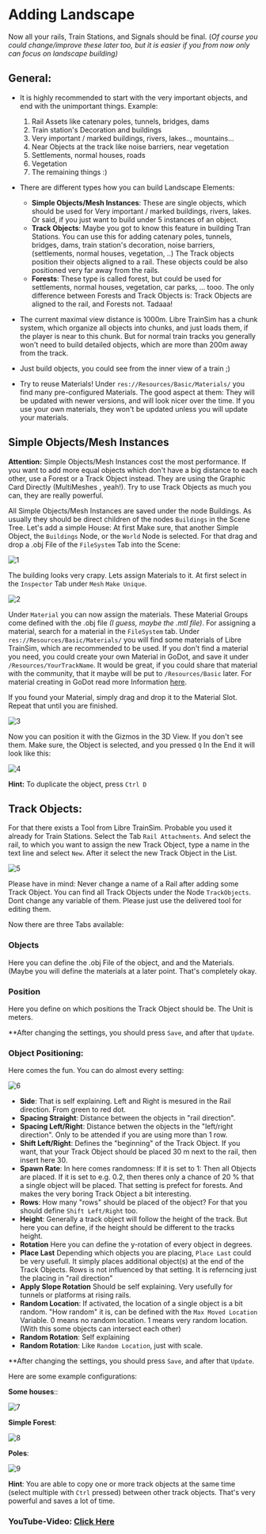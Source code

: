 # Adding Landscape

Now all your rails, Train Stations, and Signals should be final. (*Of course you could change/improve these later too, but it is easier if you from now only can focus on landscape building)*

## General:
- It is highly recommended to start with the very important objects, and end with the unimportant things. Example:
    1. Rail Assets like catenary poles, tunnels, bridges, dams
    2. Train station's Decoration and buildings
    3. Very important / marked buildings, rivers, lakes.., mountains...
    4. Near Objects at the track like noise barriers, near vegetation
    5. Settlements, normal houses, roads
    6. Vegetation 
    7. The remaining things :)

- There are different types how you can build Landscape Elements:
    - **Simple Objects/Mesh Instances**: These are single objects, which should be used for Very important / marked buildings, rivers, lakes. Or said, if you just want to build under 5 instances of an object. 
    - **Track Objects**: Maybe you got to know this feature in building Tran Stations. You can use this for adding  catenary poles, tunnels, bridges, dams, train station's decoration, noise barriers, (settlements, normal houses, vegetation, ..)  The Track objects position their objects aligned to a rail. These objects could be also positioned very far away from the rails.
    - **Forests**: These type is called  forest, but could be used for settlements, normal houses, vegetation, car parks, ... tooo. The only difference between Forests and Track Objects is: Track Objects are aligned to the rail, and Forests not. Tadaaa!

- The current maximal view distance is 1000m. Libre TrainSim has a chunk system, which organize all objects into chunks, and just loads them, if the player is near to this chunk. But for normal train tracks you generally won't need to build detailed objects, which are more than 200m away from the track. 
- Just build objects, you could see from the inner view of a train ;)
- Try to reuse Materials! Under `res://Resources/Basic/Materials/` you find many pre-configured Materials. The good aspect at them: They will be updated with newer versions, and will look nicer over the time. If you use your own materials, they won't be updated unless you will update your materials.

## Simple Objects/Mesh Instances
**Attention:** Simple Objects/Mesh Instances cost the most performance. If you want to add more equal objects which don't have a big distance to each other, use a Forest or a Track Object instead. They are using the Graphic Card Directly (MultiMeshes , yeah!). Try to use Track Objects as much you can, they are really powerful.

All Simple Objects/Mesh Instances are saved under the node Buildings. As usually they should be direct children of the nodes `Buildings` in the Scene Tree. 
Let's add a simple House: At first Make sure, that another Simple Object, the `Buildings` Node, or the `World` Node is selected. For that drag and drop a .obj File of the `FileSystem` Tab into the Scene: 

![1](https://github.com/Jean28518/Libre-TrainSim/blob/master/Documentation/Images/LandscapeElements/1.png)

The building looks very crapy. Lets assign Materials to it. At first select in the `Inspector` Tab under `Mesh` `Make Unique`.

![2](https://github.com/Jean28518/Libre-TrainSim/blob/master/Documentation/Images/LandscapeElements/2.png)

Under `Material` you can now assign the materials. These Material Groups come defined with the .obj file *(I guess, maybe the .mtl file)*. For assigning a material, search for a material in the `FileSystem` tab. Under `res://Resources/Basic/Materials/` you will find some materials of Libre TrainSim, which are recommended to be used. If you don't find a material you need, you could create your own Material in GoDot, and save it under `/Resources/YourTrackName`. It would be great, if you could share that material with the community, that it maybe will be put to `/Resources/Basic` later. For material creating in GoDot read more Information [here](https://docs.godotengine.org/en/stable/tutorials/3d/spatial_material.html). 

If you found your Material, simply drag and drop it to the Material Slot. Repeat that until you are finished.

![3](https://github.com/Jean28518/Libre-TrainSim/blob/master/Documentation/Images/LandscapeElements/3.png)

Now you can position it with the Gizmos in the 3D View. If you don't see them. Make sure, the Object is selected, and you pressed `Q` In the End it will look like this:

![4](https://github.com/Jean28518/Libre-TrainSim/blob/master/Documentation/Images/LandscapeElements/4.png)

**Hint:** To duplicate the object, press `Ctrl D`

## Track Objects:
For that there exists a Tool from Libre TrainSim. Probable you used it already for Train Stations. Select the Tab `Rail Attachments`. And select the rail, to which you want to assign the new Track Object, type a name in the text line and select `New`. After it select the new Track Object in the List. 

![5](https://github.com/Jean28518/Libre-TrainSim/blob/master/Documentation/Images/LandscapeElements/5.png)

Please have in mind: Never change a name of a Rail after adding some Track Object. You can find all Track Objects under the Node `TrackObjects`. Dont change any variable of them. Please just use the delivered tool for editing them. 

Now there are three Tabs available:

### Objects
Here you can define the .obj File of the object, and and the Materials. (Maybe you will define the materials at a later point. That's completely okay.

### Position
Here you define on which positions the Track Object should be.
The Unit is meters.

**After changing the settings, you should press `Save`, and after that `Update`.

### Object Positioning:
Here comes the fun. You can do almost every setting:

![6](https://github.com/Jean28518/Libre-TrainSim/blob/master/Documentation/Images/LandscapeElements/6.png)

- **Side**: That is self explaining. Left and Right is mesured in the Rail direction. From green to red dot.
- **Spacing Straight**: Distance between the objects in "rail direction". 
- **Spacing Left/Right**: Distance betwen the objects in the "left/right direction". Only to be attended if you are using more than 1 row. 
- **Shift Left/Right**: Defines the "beginning" of the Track Object. If you want, that your Track Object should be placed 30 m next to the rail, then insert here 30.
- **Spawn Rate**: In here comes randomness: If it is set to 1: Then all Objects are placed. If it is set to e.g. 0.2, then theres only a chance of 20 % that a single object will be placed. That setting is prefect for forests. And makes the very boring Track Object a bit interesting. 
- **Rows**: How many "rows" should be placed of the object? For that you should define `Shift Left/Right` too.
- **Height**: Generally a track object will follow the height of the track. But here you can define, if the height should be different to the tracks height.
- **Rotation** Here you can define the y-rotation of every object in degrees. 
- **Place Last** Depending which objects you are placing, `Place Last` could be very usefull. It simply places  additional object(s) at the end of the Track Objects. Rows is not influenced by that setting. It is referncing just the placing in "rail direction"
- **Apply Slope Rotation** Should be self explaining. Very usefully for tunnels or platforms at rising rails.
- **Random Location**: If activated, the location of a single object is a bit random. "How random" it is, can be defined with the `Max Moved Location` Variable. 0 means no random location. 1 means very random location. (With this some objects can intersect each other)
- **Random Rotation**: Self explaining
- **Random Rotation**: Like `Random Location`, just with scale.

**After changing the settings, you should press `Save`, and after that `Update`.

Here are some example configurations:

**Some houses**::

![7](https://github.com/Jean28518/Libre-TrainSim/blob/master/Documentation/Images/LandscapeElements/7.png)

**Simple Forest**:

![8](https://github.com/Jean28518/Libre-TrainSim/blob/master/Documentation/Images/LandscapeElements/8.png)

**Poles**:

![9](https://github.com/Jean28518/Libre-TrainSim/blob/master/Documentation/Images/LandscapeElements/9.png)


**Hint**: You are able to copy one or more track objects at the same time (select multiple with `Ctrl` pressed) between other track objects. That's very powerful and saves a lot of time.

### YouTube-Video: [Click Here](https://youtu.be/b43HTepz4nM)